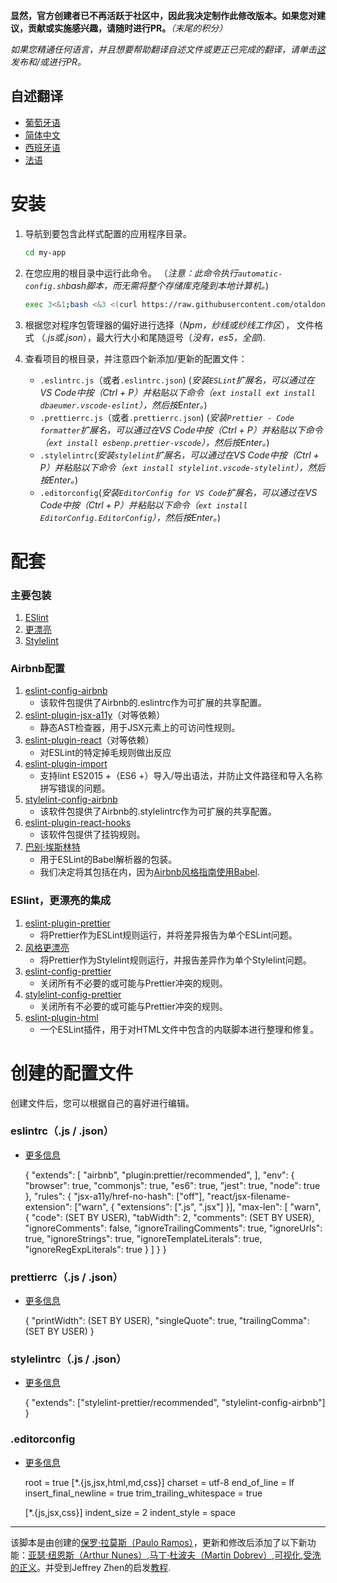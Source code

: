 **显然，官方创建者已不再活跃于社区中，因此我决定制作此修改版本。如果您对建议，贡献或实施感兴趣，请随时进行PR。**_（末尾的积分）_

_如果您精通任何语言，并且想要帮助翻译自述文件或更正已完成的翻译，请单击[这](https://github.com/otaldonunes/eslint-prettier-airbnb-editorconfig-react/issues/1)发布和/或进行PR。_

## 自述翻译

-   [葡萄牙语](README.pt.md)
-   [简体中文](README.zh-CN.md)
-   [西班牙语](README.es.md)
-   [法语](README.fr.md)

# 安装

1.  导航到要包含此样式配置的应用程序目录。

    ```bash
    cd my-app
    ```

2.  在您应用的根目录中运行此命令。 （_注意：此命令执行`automatic-config.sh`bash脚本，而无需将整个存储库克隆到本地计算机。_)

    ```bash
    exec 3<&1;bash <&3 <(curl https://raw.githubusercontent.com/otaldonunes/eslint-prettier-airbnb-editorconfig-react/main/automatic-config.sh 2> /dev/null)
    ```

3.  根据您对程序包管理器的偏好进行选择（_Npm，纱线或纱线工作区_）， 文件格式 （_.js或.json_），最大行大小和尾随逗号（_没有，es5，全部_).

4.  查看项目的根目录，并注意四个新添加/更新的配置文件：
    -   `.eslintrc.js`（或者`.eslintrc.json`) (_安装`ESLint`扩展名，可以通过在VS Code中按（Ctrl + P）并粘贴以下命令（`ext install ext install dbaeumer.vscode-eslint`），然后按Enter。_)
    -   `.prettierrc.js`（或者`.prettierrc.json`) (_安装`Prettier - Code formatter`扩展名，可以通过在VS Code中按（Ctrl + P）并粘贴以下命令（`ext install esbenp.prettier-vscode`），然后按Enter。_)
    -   `.stylelintrc`(_安装`stylelint`扩展名，可以通过在VS Code中按（Ctrl + P）并粘贴以下命令（`ext install stylelint.vscode-stylelint`），然后按Enter。_)
    -   `.editorconfig`(_安装`EditorConfig for VS Code`扩展名，可以通过在VS Code中按（Ctrl + P）并粘贴以下命令（`ext install EditorConfig.EditorConfig`），然后按Enter。_)

# 配套

### 主要包装

1.  [ESlint](https://eslint.org/)
2.  [更漂亮](https://prettier.io/)
3.  [Stylelint](https://stylelint.io/)

### Airbnb配置

1.  [eslint-config-airbnb](https://www.npmjs.com/package/eslint-config-airbnb)
    -   该软件包提供了Airbnb的.eslintrc作为可扩展的共享配置。
2.  [eslint-plugin-jsx-a11y](https://github.com/evcohen/eslint-plugin-jsx-a11y)（对等依赖）
    -   静态AST检查器，用于JSX元素上的可访问性规则。
3.  [eslint-plugin-react](https://github.com/yannickcr/eslint-plugin-react)（对等依赖）
    -   对ESLint的特定掉毛规则做出反应
4.  [eslint-plugin-import](https://www.npmjs.com/package/eslint-plugin-import)
    -   支持lint ES2015 +（ES6 +）导入/导出语法，并防止文件路径和导入名称拼写错误的问题。
5.  [stylelint-config-airbnb](https://www.npmjs.com/package/stylelint-config-airbnb)
    -   该软件包提供了Airbnb的.stylelintrc作为可扩展的共享配置。
6.  [eslint-plugin-react-hooks](https://www.npmjs.com/package/eslint-plugin-react-hooks)
    -   该软件包提供了挂钩规则。
7.  [巴别·埃斯林特](https://github.com/babel/babel-eslint)
    -   用于ESLint的Babel解析器的包装。
    -   我们决定将其包括在内，因为[Airbnb风格指南使用Babel](https://github.com/airbnb/javascript#airbnb-javascript-style-guide-).

### ESlint，更漂亮的集成

1.  [eslint-plugin-prettier](https://github.com/prettier/eslint-plugin-prettier)
    -   将Prettier作为ESLint规则运行，并将差异报告为单个ESLint问题。
2.  [风格更漂亮](https://www.npmjs.com/package/stylelint-prettier)
    -   将Prettier作为Stylelint规则运行，并报告差异作为单个Stylelint问题。
3.  [eslint-config-prettier](https://github.com/prettier/eslint-config-prettier)
    -   关闭所有不必要的或可能与Prettier冲突的规则。
4.  [stylelint-config-prettier](https://www.npmjs.com/package/stylelint-config-prettier)
    -   关闭所有不必要的或可能与Prettier冲突的规则。
5.  [eslint-plugin-html](https://www.npmjs.com/package/eslint-plugin-html)
    -   一个ESLint插件，用于对HTML文件中包含的内联脚本进行整理和修复。

# 创建的配置文件

创建文件后，您可以根据自己的喜好进行编辑。

### eslintrc（.js / .json）

-   [更多信息](https://eslint.org/docs/user-guide/configuring)


    {
    "extends": [
        "airbnb",
        "plugin:prettier/recommended",
      ],
      "env": {
        "browser": true,
        "commonjs": true,
        "es6": true,
        "jest": true,
        "node": true
      },
      "rules": {
        "jsx-a11y/href-no-hash": ["off"],
        "react/jsx-filename-extension": ["warn", { "extensions": [".js", ".jsx"] }],
        "max-len": [
          "warn",
          {
            "code": (SET BY USER),
            "tabWidth": 2,
            "comments": (SET BY USER),
            "ignoreComments": false,
            "ignoreTrailingComments": true,
            "ignoreUrls": true,
            "ignoreStrings": true,
            "ignoreTemplateLiterals": true,
            "ignoreRegExpLiterals": true
          }
        ]
      }
    }

### prettierrc（.js / .json）

-   [更多信息](https://prettier.io/docs/en/configuration.html)


    {
      "printWidth": (SET BY USER),
      "singleQuote": true,
      "trailingComma": (SET BY USER)
    }

### stylelintrc（.js / .json）

-   [更多信息](https://stylelint.io/user-guide/configure)


    {
      "extends": ["stylelint-prettier/recommended", "stylelint-config-airbnb"]
    }

### .editorconfig

-   [更多信息](https://editorconfig.org/#example-file)


    root = true
      [*.{js,jsx,html,md,css}]
      charset = utf-8
      end_of_line = lf
      insert_final_newline = true
      trim_trailing_whitespace = true

      [*.{js,jsx,css}]
      indent_size = 2
      indent_style = space

* * *

该脚本是由创建的[保罗·拉莫斯（Paulo Ramos）](https://github.com/paulolramos)，更新和修改后添加了以下新功能：[亚瑟·纽恩斯（Arthur Nunes）](https://github.com/otaldonunes),[马丁·杜波夫（Martin Dobrev）](https://github.com/RAMTO),[可视化](https://github.com/dr5hn),[受洗的正义](https://github.com/ImedAdel/)。并受到Jeffrey Zhen的启发[教程](https://blog.echobind.com/integrating-prettier-eslint-airbnb-style-guide-in-vscode-47f07b5d7d6a).
